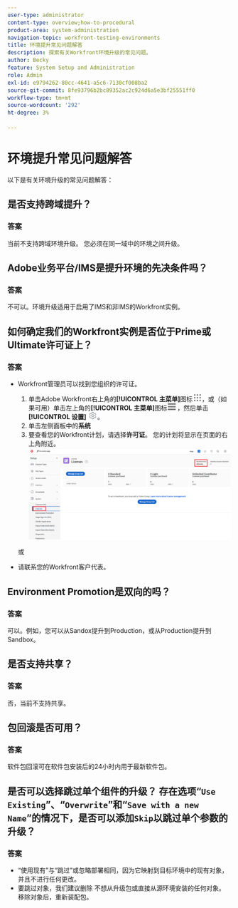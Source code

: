 ```yaml
---
user-type: administrator
content-type: overview;how-to-procedural
product-area: system-administration
navigation-topic: workfront-testing-environments
title: 环境提升常见问题解答
description: 探索有关Workfront环境升级的常见问题。
author: Becky
feature: System Setup and Administration
role: Admin
exl-id: e9794262-80cc-4641-a5c6-7130cf008ba2
source-git-commit: 8fe93796b2bc89352ac2c924d6a5e3bf25551ff0
workflow-type: tm+mt
source-wordcount: '292'
ht-degree: 3%

---
```


# 环境提升常见问题解答

以下是有关环境升级的常见问题解答：

## 是否支持跨域提升？

### 答案

当前不支持跨域环境升级。 您必须在同一域中的环境之间升级。

## Adobe业务平台/IMS是提升环境的先决条件吗？

### 答案

不可以。环境升级适用于启用了IMS和非IMS的Workfront实例。

## 如何确定我们的Workfront实例是否位于Prime或Ultimate许可证上？

### 答案

* Workfront管理员可以找到您组织的许可证。

   1. 单击Adobe Workfront右上角的&#x200B;**[!UICONTROL 主菜单]**&#x200B;图标![主菜单](/help/_includes/assets/main-menu-icon.png)，或（如果可用）单击左上角的&#x200B;**[!UICONTROL 主菜单]**&#x200B;图标![主菜单](/help/_includes/assets/main-menu-icon-left-nav.png)，然后单击&#x200B;**[!UICONTROL 设置]** ![设置图标](/help/_includes/assets/gear-icon-setup.png)。
   1. 单击左侧面板中的&#x200B;**系统**
   1. 要查看您的Workfront计划，请选择&#x200B;**许可证**。
您的计划将显示在页面的右上角附近。
      ![](assets/locate-plan.png)

  或
* 请联系您的Workfront客户代表。

## Environment Promotion是双向的吗？

### 答案

可以。例如，您可以从Sandox提升到Production，或从Production提升到Sandbox。

## 是否支持共享？

### 答案

否，当前不支持共享。

## 包回滚是否可用？

### 答案

软件包回滚可在软件包安装后的24小时内用于最新软件包。

## 是否可以选择跳过单个组件的升级？ 存在选项“`Use Existing`”、“`Overwrite`”和“`Save with a new Name`”的情况下，是否可以添加`Skip`以跳过单个参数的升级？

### 答案

* “使用现有”与“跳过”或忽略部署相同，因为它映射到目标环境中的现有对象，并且不进行任何更改。
* 要跳过对象，我们建议删除
不想从升级包或直接从源环境安装的任何对象。 移除对象后，重新装配包。

